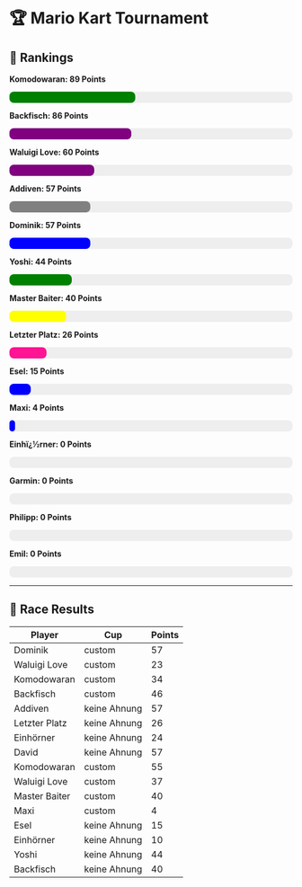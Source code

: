 # 🏆 Mario Kart Tournament

## 🥇 Rankings


**Komodowaran: 89 Points**
<div style="background-color: #eee; border-radius: 8px; width: 100%; height: 20px;">
  <div style="width: 44.5%; background-color: green; height: 100%; border-radius: 8px;"></div>
</div>

**Backfisch: 86 Points**
<div style="background-color: #eee; border-radius: 8px; width: 100%; height: 20px;">
  <div style="width: 43.0%; background-color: purple; height: 100%; border-radius: 8px;"></div>
</div>

**Waluigi Love: 60 Points**
<div style="background-color: #eee; border-radius: 8px; width: 100%; height: 20px;">
  <div style="width: 30.0%; background-color: purple; height: 100%; border-radius: 8px;"></div>
</div>

**Addiven: 57 Points**
<div style="background-color: #eee; border-radius: 8px; width: 100%; height: 20px;">
  <div style="width: 28.5%; background-color: grey; height: 100%; border-radius: 8px;"></div>
</div>

**Dominik: 57 Points**
<div style="background-color: #eee; border-radius: 8px; width: 100%; height: 20px;">
  <div style="width: 28.5%; background-color: blue; height: 100%; border-radius: 8px;"></div>
</div>

**Yoshi: 44 Points**
<div style="background-color: #eee; border-radius: 8px; width: 100%; height: 20px;">
  <div style="width: 22.0%; background-color: green; height: 100%; border-radius: 8px;"></div>
</div>

**Master Baiter: 40 Points**
<div style="background-color: #eee; border-radius: 8px; width: 100%; height: 20px;">
  <div style="width: 20.0%; background-color: yellow; height: 100%; border-radius: 8px;"></div>
</div>

**Letzter Platz: 26 Points**
<div style="background-color: #eee; border-radius: 8px; width: 100%; height: 20px;">
  <div style="width: 13.0%; background-color: deeppink; height: 100%; border-radius: 8px;"></div>
</div>

**Esel: 15 Points**
<div style="background-color: #eee; border-radius: 8px; width: 100%; height: 20px;">
  <div style="width: 7.5%; background-color: blue; height: 100%; border-radius: 8px;"></div>
</div>

**Maxi: 4 Points**
<div style="background-color: #eee; border-radius: 8px; width: 100%; height: 20px;">
  <div style="width: 2.0%; background-color: blue; height: 100%; border-radius: 8px;"></div>
</div>

**Einhï¿½rner: 0 Points**
<div style="background-color: #eee; border-radius: 8px; width: 100%; height: 20px;">
  <div style="width: 0.0%; background-color: pink; height: 100%; border-radius: 8px;"></div>
</div>

**Garmin: 0 Points**
<div style="background-color: #eee; border-radius: 8px; width: 100%; height: 20px;">
  <div style="width: 0.0%; background-color: green; height: 100%; border-radius: 8px;"></div>
</div>

**Philipp: 0 Points**
<div style="background-color: #eee; border-radius: 8px; width: 100%; height: 20px;">
  <div style="width: 0.0%; background-color: green; height: 100%; border-radius: 8px;"></div>
</div>

**Emil: 0 Points**
<div style="background-color: #eee; border-radius: 8px; width: 100%; height: 20px;">
  <div style="width: 0.0%; background-color: coral; height: 100%; border-radius: 8px;"></div>
</div>

---

## 🏁 Race Results

| Player | Cup | Points |
|--------|-----|--------|
| Dominik | custom | 57 |
| Waluigi Love | custom | 23 |
| Komodowaran | custom | 34 |
| Backfisch | custom | 46 |
| Addiven | keine Ahnung | 57 |
| Letzter Platz | keine Ahnung | 26 |
| Einhörner | keine Ahnung | 24 |
| David | keine Ahnung | 57 |
| Komodowaran | custom | 55 |
| Waluigi Love | custom | 37 |
| Master Baiter | custom | 40 |
| Maxi | custom | 4 |
| Esel | keine Ahnung | 15 |
| Einhörner | keine Ahnung | 10 |
| Yoshi | keine Ahnung | 44 |
| Backfisch | keine Ahnung | 40 |

